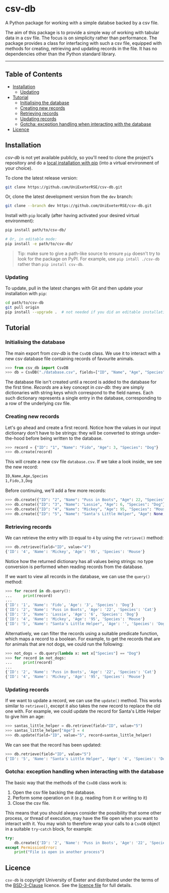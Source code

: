# csv-db

A Python package for working with a simple databse backed by a csv file.

The aim of this package is to provide a simple way of working with tabular data in a
csv file. The focus is on simplicity rather than performance. The package provides a class
for interfacing with such a csv file, equipped with methods for creating, retrieving and
updating records in the file. It has no dependencies other than the Python standard
library.

-----

## Table of Contents

- [Installation](#installation)
  - [Updating](#updating)
- [Tutorial](#tutorial)
  - [Initialising the database](#initialising-the-database)
  - [Creating new records](#creating-new-records)
  - [Retrieving records](#retrieving-records)
  - [Updating records](#updating-records)
  - [Gotcha: exception handling when interacting with the database](#gotcha-exception-handling-when-interacting-with-the-database)
- [Licence](#licence)


## Installation

_csv-db_ is not yet available publicly, so you'll need to clone the project's repository
and do a
[local installation with pip](https://pip.pypa.io/en/stable/topics/local-project-installs/)
(into a virtual environment of your choice).

To clone the latest release version:

```sh
git clone https://github.com/UniExeterRSE/csv-db.git
```

Or, clone the latest development version from the `dev` branch:

```sh
git clone --branch dev https://github.com/UniExeterRSE/csv-db.git
```

Install with `pip` locally (after having activated your desired virtual environment):

```sh
pip install path/to/csv-db/

# Or, in editable mode:
pip install -e path/to/csv-db/
```

> Tip: make sure to give a path-like source to ensure `pip` doesn't try to look for the
> package on PyPI. For example, use `pip intall ./csv-db` rather than `pip install csv-db`.


### Updating

To update, pull in the latest changes with Git and then update your installation with
`pip`:

```sh
cd path/to/csv-db
git pull origin
pip install --upgrade .  # not needed if you did an editable installation
```


## Tutorial

### Initialising the database

The main export from _csv-db_ is the `CsvDB` class. We use it to interact with a new
csv database file containing records of favourite animals.

```python
>>> from csv_db import CsvDB
>>> db = CsvDB("./database.csv", fields=["ID", "Name", "Age", "Species"])
```

The database file isn't created until a record is added to the database for the first
time. _Records_ are a key concept in _csv-db_: they are simply dictionaries with string
keys which correspond to the field names. Each such dictionary represents a single entry
in the database, corresponding to a row of the underlying csv file.


### Creating new records

Let's go ahead and create a first record. Notice how the values in our input dictionary
don't have to be strings: they will be converted to strings under-the-hood before being
written to the database.

```python
>>> record = {"ID": "1", "Name": "Fido", "Age": 3, "Species": "Dog"}
>>> db.create(record)
```

This will create a new csv file `database.csv`. If we take a look inside, we see the
new record:

```txt
ID,Name,Age,Species
1,Fido,3,Dog

```

Before continuing, we'll add a few more records:

```python
>>> db.create({"ID": "2", "Name": "Puss in Boots", "Age": 22, "Species": "Cat"})
>>> db.create({"ID": "3", "Name": "Lassie", "Age": 6, "Species": "Dog"})
>>> db.create({"ID": "4", "Name": "Mickey", "Age": 95, "Species": "Mouse"})
>>> db.create({"ID": "5", "Name": "Santa's Little Helper", "Age": None, "Species": "Dog"})
```

### Retrieving records

We can retrieve the entry with `ID` equal to `4` by using the `retrieve()` method:

```python
>>> db.retrieve(field="ID", value="4")
{'ID': '4', 'Name': 'Mickey', 'Age': '95', 'Species': 'Mouse'}
```

Notice how the returned dictionary has all values being strings: no type conversion
is performed when reading records from the database.

If we want to view all records in the database, we can use the `query()` method:

```python
>>> for record in db.query():
...     print(record)
... 
{'ID': '1', 'Name': 'Fido', 'Age': '3', 'Species': 'Dog'}
{'ID': '2', 'Name': 'Puss in Boots', 'Age': '22', 'Species': 'Cat'}
{'ID': '3', 'Name': 'Lassie', 'Age': '6', 'Species': 'Dog'}
{'ID': '4', 'Name': 'Mickey', 'Age': '95', 'Species': 'Mouse'}
{'ID': '5', 'Name': "Santa's Little Helper", 'Age': '', 'Species': 'Dog'}
```

Alternatively, we can filter the records using a suitable predicate function, which
maps a record to a boolean. For example, to get the records that are for animals that
are not dogs, we could run the following:

```python
>>> not_dogs = db.query(lambda x: not x["Species"] == "Dog")
>>> for record in not_dogs:
...     print(record)
... 
{'ID': '2', 'Name': 'Puss in Boots', 'Age': '22', 'Species': 'Cat'}
{'ID': '4', 'Name': 'Mickey', 'Age': '95', 'Species': 'Mouse'}
```


### Updating records

If we want to update a record, we can use the `update()` method. This works similar to
`retrieve()`, except it also takes the new record to replace the old one with. For
example, we could update the record for Santa's Little Helper to give him an age:

```python
>>> santas_little_helper = db.retrieve(field="ID", value="5")
>>> santas_little_helper["Age"] = 4
>>> db.update(field="ID", value="5", record=santas_little_helper)
```

We can see that the record has been updated:
```python
>>> db.retrieve(field="ID", value="5")
{'ID': '5', 'Name': "Santa's Little Helper", 'Age': '4', 'Species': 'Dog'}
```


### Gotcha: exception handling when interacting with the database

The basic way that the methods of the `CsvDB` class work is:
1. Open the csv file backing the database.
2. Perform some operation on it (e.g. reading from it or writing to it)
3. Close the csv file.

This means that you should always consider the possibility that some other process, or
thread of execution, may have the file open when you want to interact with it. You may
wish to therefore wrap your calls to a `CsvDB` object in a suitable `try`-`catch` block,
for example:

```python
try:
    db.create({'ID': '2', 'Name': 'Puss in Boots', 'Age': '22', 'Species': 'Cat'})
except PermissionError:
    print("File is open in another process")
```


## Licence

`csv-db` is copyright University of Exeter and distributed under the terms of
the [BSD-3-Clause](https://opensource.org/license/bsd-3-clause/) licence. See
the [licence file](./LICENCE.txt) for full details.
